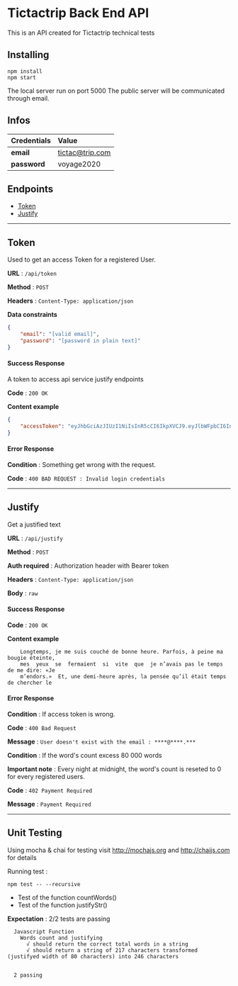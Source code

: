 # Tictactrip Back End API

This is an API created for Tictactrip technical tests

## Installing

```
npm install
npm start
```

The local server run on port 5000
The public server will be communicated through email.

## Infos

| Credentials       | Value  |
| ------------- | :-----|
| **email**      |  tictac@trip.com |
| **password**      |  voyage2020 |


## Endpoints

- [Token](#Token)
- [Justify](#Justify)

---

## Token

Used to get an access Token for a registered User.

**URL** : `/api/token`

**Method** : `POST`

**Headers** : `Content-Type: application/json`

**Data constraints**

```json
{
    "email": "[valid email]",
    "password": "[password in plain text]"
}
```

#### Success Response

A token to access api service justify endpoints

**Code** : `200 OK`

**Content example**

```json
{
    "accessToken": "eyJhbGciAzJIUzI1NiIsInR5cCI6IkpXVCJ9.eyJlbWFpbCI6InRpY3RhY0B0cmlwLmNvbSIsInBhc3N3b3JkIjoiJDJhJDA4JE1Nc2tTR2w1YUxFbVZzemNtc3d4d08xVjMueUVXMzkwbmliZFFjckKZukZqcDA2ckxUTWRxIiwiaWF0IjoxNjAyNjc3OTM0fQ.s-T2W58zI7saaTxKwVXY4SqsbTKUphRdB4KccoH08Bs"
}
```

#### Error Response


**Condition** : Something get wrong with the request.

**Code** : `400 BAD REQUEST : Invalid login credentials`


---


## Justify

Get a justified text

**URL** : `/api/justify`

**Method** : `POST`

**Auth required** : Authorization header with Bearer token

**Headers** : `Content-Type: application/json`

**Body** : `raw`

#### Success Response

**Code** : `200 OK`

**Content example**

```plain text
	Longtemps, je me suis couché de bonne heure. Parfois, à peine ma bougie éteinte,
	mes  yeux  se  fermaient  si  vite  que  je n’avais pas le temps de me dire: «Je
	m’endors.»  Et, une demi-heure après, la pensée qu’il était temps de chercher le
```

#### Error Response

**Condition** : If access token is wrong.

**Code** : `400 Bad Request`

**Message** : `User doesn't exist with the email : ****@****.***`

**Condition** : If the word's count excess 80 000 words

**Important note** : Every night at midnight, the word's count is reseted to 0 for every registered users.

**Code** : `402 Payment Required`

**Message** : `Payment Required`

---

## Unit Testing
Using mocha & chai for testing
visit http://mochajs.org and http://chaijs.com for details

Running test :

```
npm test -- --recursive
```

- Test of the function countWords()
- Test of the function justifyStr()

**Expectation** : 2/2 tests are passing
```
  Javascript Function
    Words count and justifying
      √ should return the correct total words in a string
      √ should return a string of 217 characters transformed (justifyed width of 80 characters) into 246 characters


  2 passing
  ```